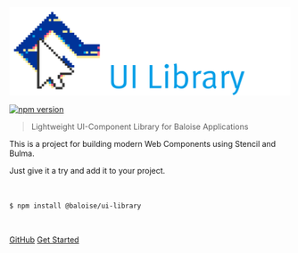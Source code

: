 ![Baloise UI Library Logo](docs/assets/logo-dark.png ':size=400')

[![npm version](https://badge.fury.io/js/ui-library.svg)](https://badge.fury.io/js/ui-library)

> Lightweight UI-Component Library for Baloise Applications

This is a project for building modern Web Components using Stencil and Bulma.

Just give it a try and add it to your project.

<br>

<code class="cover-code">$ npm install @baloise/ui-library</code>

<br>

[GitHub](https://github.com/baloise/ui-library)
[Get Started](home.md)
